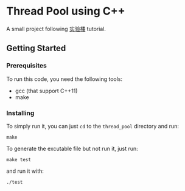 # Thread Pool using C++
A small project following [实验楼]("https://www.shiyanlou.com/courses/565") tutorial.

## Getting Started

### Prerequisites

To run this code, you need the following tools:
- gcc (that support C++11)
- make

### Installing

To simply run it, you can just `cd` to the `thread_pool` directory and run:
```
make
```

To generate the excutable file but not run it, just run:
```
make test
```

and run it with:
```
./test
```
